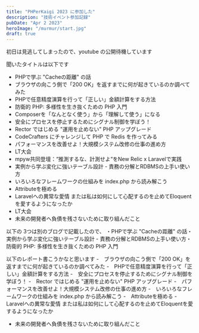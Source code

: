 ```yaml
---
title: "PHPerKaigi 2023 に参加した"
description: "技術イベント参加記録"
pubDate: "Apr 2 2023"
heroImage: "/murmur/start.jpg"
draft: true
---
```


初日は見逃してしまったので、youtube の公開待機しています

聞いたタイトルは以下です
- PHPで学ぶ "Cacheの距離" の話
- ブラウザの向こう側で「200 OK」を返すまでに何が起きているのか調べてみた
- PHPで任意精度演算を行って「正しい」金額計算をする方法
- 防衛的 PHP: 多様性を生き抜くための PHP 入門
- Composerを「なんとなく使う」から「理解して使う」になる
- 安全にプロセスを停止するためにシグナル制御を学ぼう！
- Rector ではじめる "運用を止めない" PHP アップグレード
- CodeCrafters にチャレンジして PHP で Redis を作ってみる
- パフォーマンスを改善せよ！大規模システム改修の仕事の進め方
- LT大会
- mpyw共同登壇：“推測するな、計測せよ“をNew Relic x Laravelで実践
- 実例から学ぶ変化に強いテーブル設計 - 責務の分解とRDBMSの上手い使い方
- いろいろなフレームワークの仕組みを index.php から読み解こう
- Attributeを極める
- Laravelへの異常な愛情 または私は如何にして心配するのを止めてEloquentを愛するようになったか
- LT大会
- 未来の開発者へ負債を残さないために取り組んだこと 

以下の 3つは別のブログで記載したので、
・PHPで学ぶ "Cacheの距離" の話・実例から学ぶ変化に強いテーブル設計 - 責務の分解とRDBMSの上手い使い方・防衛的 PHP: 多様性を生き抜くための PHP 入門

以下のレポート書こうかなと思います
-　ブラウザの向こう側で「200 OK」を返すまでに何が起きているのか調べてみた
-　PHPで任意精度演算を行って「正しい」金額計算をする方法
-　安全にプロセスを停止するためにシグナル制御を学ぼう！
-　Rector ではじめる "運用を止めない" PHP アップグレード
-　パフォーマンスを改善せよ！大規模システム改修の仕事の進め方
-　いろいろなフレームワークの仕組みを index.php から読み解こう
-　Attributeを極める
-　Laravelへの異常な愛情 または私は如何にして心配するのを止めてEloquentを愛するようになったか
- 未来の開発者へ負債を残さないために取り組んだこと
